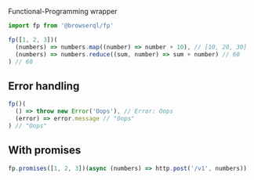 Functional-Programming wrapper

```javascript
import fp from '@browserql/fp'

fp([1, 2, 3])(
  (numbers) => numbers.map((number) => number + 10), // [10, 20, 30]
  (numbers) => numbers.reduce((sum, number) => sum + number) // 60
) // 60
```

## Error handling

```javascript
fp()(
  () => throw new Error('Oops'), // Error: Oops
  (error) => error.message // "Oops"
) // "Oops"
```

## With promises

```javascript
fp.promises([1, 2, 3])(async (numbers) => http.post('/v1', numbers))
```
